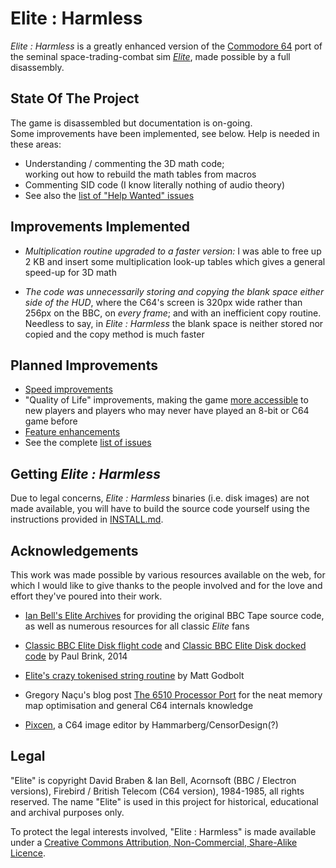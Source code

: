 # Elite : Harmless #

_Elite : Harmless_ is a greatly enhanced version of the [Commodore 64][c64] port of the seminal space-trading-combat sim [_Elite_][elite], made possible by a full disassembly.

[c64]:      https://en.wikipedia.org/wiki/Commodore_64
[elite]:    https://en.wikipedia.org/wiki/Elite_(video_game)

## State Of The Project ##

The game is disassembled but documentation is on-going.  
Some improvements have been implemented, see below.
Help is needed in these areas:

* Understanding / commenting the 3D math code;  
  working out how to rebuild the math tables from macros
* Commenting SID code (I know literally nothing of audio theory)
* See also the [list of "Help Wanted" issues][helpw]

[helpw]:    https://github.com/Kroc/elite-harmless/labels/help%20wanted

## Improvements Implemented ##

* _Multiplication routine upgraded to a faster version:_ I was able to free up 2 KB and insert some multiplication look-up tables which gives a general speed-up for 3D math

* _The code was unnecessarily storing and copying the blank space either side of the HUD_, where the C64's screen is 320px wide rather than 256px on the BBC, on *every frame*; and with an inefficient copy routine. Needless to say, in _Elite : Harmless_ the blank space is neither stored nor copied and the copy method is much faster

## Planned Improvements ##

* [Speed improvements][speed]
* "Quality of Life" improvements, making the game [more accessible][ease] to new players and players who may never have played an 8-bit or C64 game before
* [Feature enhancements][feat]
* See the complete [list of issues][issues]

[speed]:    https://github.com/Kroc/elite-harmless/labels/speed
[ease]:     https://github.com/Kroc/elite-harmless/labels/ease-of-use
[feat]:     https://github.com/Kroc/elite-harmless/labels/enhancement
[issues]:   https://github.com/kroc/elite-harmless/issues

## Getting _Elite : Harmless_ ##

Due to legal concerns, _Elite : Harmless_ binaries (i.e. disk images) are not made available, you will have to build the source code yourself using the instructions provided in [INSTALL.md](INSTALL.md).

## Acknowledgements ##

This work was made possible by various resources available on the web, for which I would like to give thanks to the people involved and for the love and effort they've poured into their work.

* [Ian Bell's Elite Archives][ian] for providing the original BBC Tape source code, as well as numerous resources for all classic _Elite_ fans

[ian]: http://www.iancgbell.clara.net/elite/index.htm

* [Classic BBC Elite Disk flight code][bbc-flight] and [Classic BBC Elite Disk docked code][bbc-docked] by Paul Brink, 2014

[bbc-flight]: http://www.elitehomepage.org/archive/a/d4090012.txt
[bbc-docked]: http://www.elitehomepage.org/archive/a/d4090010.txt

* [Elite's crazy tokenised string routine][crazy] by Matt Godbolt

[crazy]:  https://xania.org/201406/elites-crazy-string-format

* Gregory Naçu's blog post [The 6510 Processor Port][6510] for the neat memory map optimisation and general C64 internals knowledge

[6510]: http://www.c64os.com/post?p=83

* [Pixcen], a C64 image editor by Hammarberg/CensorDesign(?)

[Pixcen]: https://github.com/Hammarberg/pixcen

## Legal ##

"Elite" is copyright David Braben & Ian Bell, Acornsoft (BBC / Electron versions), Firebird / British Telecom (C64 version), 1984-1985, all rights reserved. The name "Elite" is used in this project for historical, educational and archival purposes only.

To protect the legal interests involved, "Elite : Harmless" is made available under a [Creative Commons Attribution, Non-Commercial, Share-Alike Licence][cc-by-nc-sa].

[cc-by-nc-sa]:  https://creativecommons.org/licenses/by-nc-sa/4.0/
